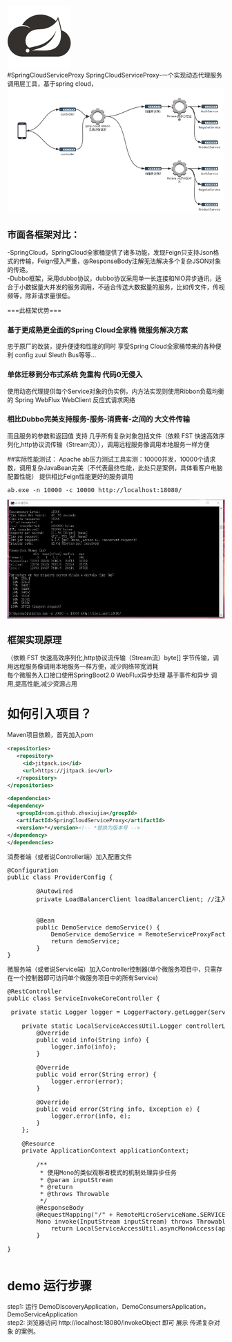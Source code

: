 <img src="logo.png"></br>
#SpringCloudServiceProxy
SpringCloudServiceProxy-一个实现动态代理服务调用层工具，基于spring cloud，</br>
<img src="detail.png"></br>
## 市面各框架对比：
-SpringCloud，SpringCloud全家桶提供了诸多功能，发现Feign只支持Json格式的传输，Feign侵入严重，@ResponseBody注解无法解决多个复杂JSON对象的传递。</br>
-Dubbo框架，采用dubbo协议，dubbo协议采用单一长连接和NIO异步通讯，适合于小数据量大并发的服务调用，不适合传送大数据量的服务，比如传文件，传视频等，除非请求量很低。 </br>

===此框架优势===</br>
### 基于更成熟更全面的Spring Cloud全家桶 微服务解决方案
忠于原厂的改装，提升便捷和性能的同时 享受Spring Cloud全家桶带来的各种便利 config zuul Sleuth Bus等等...
### 单体迁移到分布式系统 免重构 代码0无侵入
使用动态代理提供每个Service对象的伪实例，内方法实现则使用Ribbon负载均衡的  Spring WebFlux WebClient 反应式请求网络 </br>
### 相比Dubbo完美支持服务-服务-消费者-之间的 大文件传输
而且服务的参数和返回值 支持 几乎所有复杂对象包括文件（依赖 FST 快速高效序列化,http协议流传输（Stream流）），调用远程服务像调用本地服务一样方便</br>

##实际性能测试：
Apache ab压力测试工具实测：10000并发，10000个请求数，调用复杂JavaBean完美（不代表最终性能，此处只是案例，具体看客户电脑配置性能） 提供相比Feign性能更好的服务调用</br>
<pre>ab.exe -n 10000 -c 10000 http://localhost:18080/</pre>
<img src="per.png"></br>
## 框架实现原理
（依赖 FST 快速高效序列化,http协议流传输（Stream流）byte[] 字节传输，调用远程服务像调用本地服务一样方便，减少网络带宽消耗</br>
每个微服务入口接口使用SpringBoot2.0 WebFlux异步处理 基于事件和异步 调用,提高性能,减少资源占用</br>
# 如何引入项目？
Maven项目依赖，首先加入pom

```xml
<repositories>
   <repository>
	 <id>jitpack.io</id>
	 <url>https://jitpack.io</url>
   </repository>
</repositories>
```

```xml
<dependencies>
<dependency>
   <groupId>com.github.zhuxiujia</groupId>
   <artifactId>SpringCloudServiceProxy</artifactId>
   <version>*</version><!-- *替换为版本号 -->
</dependency>
</dependencies>
```
消费者端（或者说Controller端）加入配置文件
<pre>
@Configuration
public class ProviderConfig {

        @Autowired
        private LoadBalancerClient loadBalancerClient; //注入发现客户端
    
    
        @Bean
        public DemoService demoService() {
            DemoService demoService = RemoteServiceProxyFactory.newInstance(loadBalancerClient, RemoteMicroServiceName.SERVICE_EVEYY_THING, DemoService.class);
            return demoService;
        }
}
</pre>
微服务端（或者说Service端）加入Controller控制器(单个微服务项目中，只需存在一个控制器即可访问单个微服务项目中的所有Service)
<pre>
@RestController
public class ServiceInvokeCoreController {

 private static Logger logger = LoggerFactory.getLogger(ServiceInvokeCoreController.class);

    private static LocalServiceAccessUtil.Logger controllerLogger = new LocalServiceAccessUtil.Logger() {
        @Override
        public void info(String info) {
            logger.info(info);
        }

        @Override
        public void error(String error) {
            logger.error(error);
        }

        @Override
        public void error(String info, Exception e) {
            logger.error(info, e);
        }
    };

    @Resource
    private ApplicationContext applicationContext;

        /**
         * 使用Mono的类似观察者模式的机制处理异步任务
         * @param inputStream
         * @return
         * @throws Throwable
         */
        @ResponseBody
        @RequestMapping("/" + RemoteMicroServiceName.SERVICE_EVEYY_THING)
        Mono<byte[]> invoke(InputStream inputStream) throws Throwable {
            return LocalServiceAccessUtil.asyncMonoAccess(applicationContext,inputStream,controllerLogger);
        }
    
}

</pre>
# demo 运行步骤

step1: 运行 DemoDiscoveryApplication，DemoConsumersApplication，DemoServiceApplication</br>
step2: 浏览器访问 http://localhost:18080/invokeObject 即可 展示 传递复杂对象 的案例。</br>
